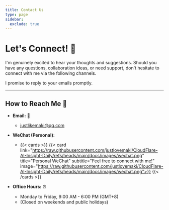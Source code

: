 ```yaml
---
title: Contact Us
type: page
sidebar:
  exclude: true
---
```

# Let's Connect! 👋

I'm genuinely excited to hear your thoughts and suggestions. Should you have any questions, collaboration ideas, or need support, don't hesitate to connect with me via the following channels.

I promise to reply to your emails promptly.

---

## **How to Reach Me** 💬

*   **Email:** 📧
    *   [justlikemaki@qq.com](mailto:justlikemaki@qq.com)

*   **WeChat (Personal):**
    *   {{< cards >}}
        {{< card link="https://raw.githubusercontent.com/justlovemaki/CloudFlare-AI-Insight-Daily/refs/heads/main/docs/images/wechat.png" title="Personal WeChat" subtitle="Feel free to connect with me!" image="https://raw.githubusercontent.com/justlovemaki/CloudFlare-AI-Insight-Daily/refs/heads/main/docs/images/wechat.png">}}
        {{< /cards >}}

*   **Office Hours:** ⏰
    *   Monday to Friday, 9:00 AM - 6:00 PM (GMT+8)
    *   (Closed on weekends and public holidays)